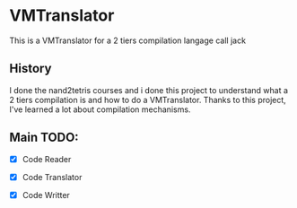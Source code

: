 # VMTranslator
This is a VMTranslator for a 2 tiers compilation langage call jack 

## History
I done the nand2tetris courses and i done this project to understand what a 2 tiers compilation is and how to do a VMTranslator. Thanks to this project, I've learned a lot about compilation mechanisms.


## Main TODO:
* [x] Code Reader
* [x] Code Translator
* [x] Code Writter

